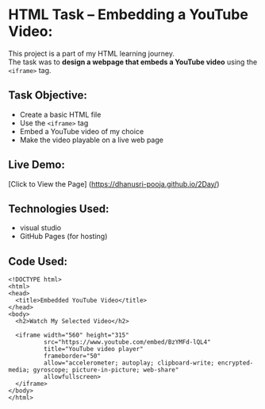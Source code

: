 #  HTML Task – Embedding a YouTube Video:

This project is a part of my HTML learning journey.  
The task was to **design a webpage that embeds a YouTube video** using the `<iframe>` tag.


## Task Objective:

- Create a basic HTML file  
- Use the `<iframe>` tag  
- Embed a YouTube video of my choice  
- Make the video playable on a live web page



## Live Demo:

[Click to View the Page] (https://dhanusri-pooja.github.io/2Day/)



## Technologies Used:

- visual studio
- GitHub Pages (for hosting)



##  Code Used:
```
<!DOCTYPE html>
<html>
<head>
  <title>Embedded YouTube Video</title>
</head>
<body>
  <h2>Watch My Selected Video</h2>

  <iframe width="560" height="315" 
          src="https://www.youtube.com/embed/BzYMFd-lQL4" 
          title="YouTube video player" 
          frameborder="50" 
          allow="accelerometer; autoplay; clipboard-write; encrypted-media; gyroscope; picture-in-picture; web-share" 
          allowfullscreen>
  </iframe>
</body>
</html>
```
